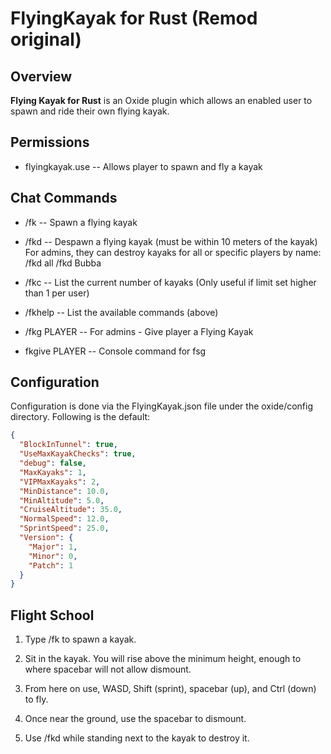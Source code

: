 # FlyingKayak for Rust (Remod original)

## Overview
**Flying Kayak for Rust** is an Oxide plugin which allows an enabled user to spawn and ride their own flying kayak.

## Permissions

* flyingkayak.use -- Allows player to spawn and fly a kayak

## Chat Commands

* /fk  -- Spawn a flying kayak
* /fkd -- Despawn a flying kayak (must be within 10 meters of the kayak)
          For admins, they can destroy kayaks for all or specific players by name:
		  /fkd all
		  /fkd Bubba
* /fkc -- List the current number of kayaks (Only useful if limit set higher than 1 per user)
* /fkhelp -- List the available commands (above)

* /fkg PLAYER -- For admins - Give player a Flying Kayak
* fkgive PLAYER -- Console command for fsg
## Configuration
Configuration is done via the FlyingKayak.json file under the oxide/config directory.  Following is the default:
```json
{
  "BlockInTunnel": true,
  "UseMaxKayakChecks": true,
  "debug": false,
  "MaxKayaks": 1,
  "VIPMaxKayaks": 2,
  "MinDistance": 10.0,
  "MinAltitude": 5.0,
  "CruiseAltitude": 35.0,
  "NormalSpeed": 12.0,
  "SprintSpeed": 25.0,
  "Version": {
    "Major": 1,
    "Minor": 0,
    "Patch": 1
  }
}
```

## Flight School

 1. Type /fk to spawn a kayak.

 2. Sit in the kayak.  You will rise above the minimum height, enough to where spacebar will not allow dismount.

 3. From here on use, WASD, Shift (sprint), spacebar (up), and Ctrl (down) to fly.

 4. Once near the ground, use the spacebar to dismount.

 5. Use /fkd while standing next to the kayak to destroy it.



